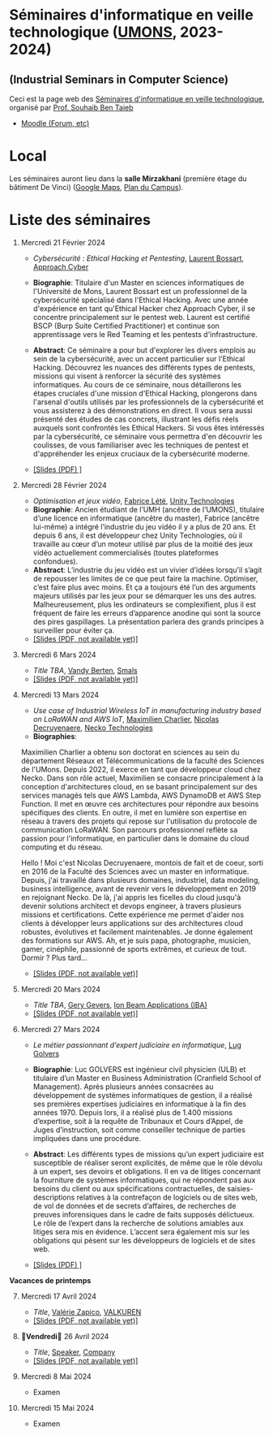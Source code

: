 # Séminaires d'informatique en veille technologique ([UMONS](http://www.umons.ac.be), 2023-2024)	
## (Industrial Seminars in Computer Science)

Ceci est la page web des [Séminaires d'informatique en veille technologique](https://webcontent.umons.ac.be/web/fr/pde/2023-2024/aa/S-INFO-017.htm), organisé par [Prof. Souhaib Ben Taieb](http://www.souhaib-bentaieb.com)

- [Moodle (Forum, etc)](https://moodle.umons.ac.be/mod/forum/view.php?id=271619)   


# Local

Les séminaires auront lieu dans la **salle Mirzakhani** (première étage du bâtiment De Vinci) ([Google Maps](https://goo.gl/maps/y83a97kLffiojN4o7), [Plan du Campus](https://web.umons.ac.be/fr/plan-des-campus/#mons)).

# Liste des séminaires


1. Mercredi 21 Février 2024

	* *Cybersécurité : Ethical Hacking et Pentesting*, [Laurent Bossart](https://www.linkedin.com/in/laurent-bossart-3a582317a/?originalSubdomain=be), [Approach Cyber](https://www.approach-cyber.com/en.html)
	* **Biographie**: Titulaire d'un Master en sciences informatiques de l'Université de Mons, Laurent Bossart est un professionnel de la cybersécurité spécialisé dans l'Ethical Hacking. Avec une année d'expérience en tant qu'Ethical Hacker chez Approach Cyber, il se concentre principalement sur le pentest web. Laurent est certifié BSCP (Burp Suite Certified Practitioner) et continue son apprentissage vers le Red Teaming et les pentests d'infrastructure.
	* **Abstract**: Ce séminaire a pour but d'explorer les divers emplois au sein de la cybersécurité, avec un accent particulier sur l'Ethical Hacking. Découvrez les nuances des différents types de pentests, missions qui visent à renforcer la sécurité des systèmes informatiques. Au cours de ce séminaire, nous détaillerons les étapes cruciales d'une mission d'Ethical Hacking, plongerons dans l'arsenal d'outils utilisés par les professionnels de la cybersécurité et vous assisterez à des démonstrations en direct. Il vous sera aussi présenté des études de cas concrets, illustrant les défis réels auxquels sont confrontés les Ethical Hackers. Si vous êtes intéressés par la cybersécurité, ce séminaire vous permettra d'en découvrir les coulisses, de vous familiariser avec les techniques de pentest et d'appréhender les enjeux cruciaux de la cybersécurité moderne.

	* [[Slides (PDF) ]](slides/1_slides_bossart.pdf)


2. Mercredi 28 Février 2024

	* *Optimisation et jeux vidéo*, [Fabrice Lété](https://www.linkedin.com/in/letef/?originalSubdomain=be), [Unity Technologies](https://unity.com/)
	* **Biographie**: Ancien étudiant de l’UMH (ancêtre de l’UMONS), titulaire d’une licence en informatique (ancêtre du master), Fabrice (ancêtre lui-même) a intégré l’industrie du jeu vidéo il y a plus de 20 ans. Et depuis 6 ans, il est développeur chez Unity Technologies, où il travaille au cœur d’un moteur utilisé par plus de la moitié des jeux vidéo actuellement commercialisés (toutes plateformes confondues).
	* **Abstract**: L’industrie du jeu vidéo est un vivier d’idées lorsqu’il s’agit de repousser les limites de ce que peut faire la machine. Optimiser, c’est faire plus avec moins. Et ça a toujours été l’un des arguments majeurs utilisés par les jeux pour se démarquer les uns des autres. Malheureusement, plus les ordinateurs se complexifient, plus il est fréquent de faire les erreurs d’apparence anodine qui sont la source des pires gaspillages. La présentation parlera des grands principes à surveiller pour éviter ça.
	* [[Slides (PDF, not available yet)]](.)
	

3. Mercredi 6 Mars 2024

	* *Title TBA*, [Vandy Berten](https://www.linkedin.com/in/vandy-berten-402a894b/?originalSubdomain=be), [Smals](https://www.smals.be/nl) 
	* [[Slides (PDF, not available yet)]](.)



4. Mercredi 13 Mars 2024

	* *Use case of Industrial Wireless IoT in manufacturing industry based on LoRaWAN and AWS IoT*, [Maximilien Charlier](https://www.linkedin.com/in/maximilien-charlier/?originalSubdomain=be), [Nicolas Decruyenaere](https://www.linkedin.com/in/nicolas-decruyenaere-2605909a/?originalSubdomain=be), [Necko Technologies](https://necko.tech/homepage)
	* **Biographies**:

	Maximilien Charlier a obtenu son doctorat en sciences au sein du département Réseaux et Télécommunications de la faculté des Sciences de l'UMons. Depuis 2022, il exerce en tant que développeur cloud chez Necko. Dans son rôle actuel, Maximilien se consacre principalement à la conception d'architectures cloud, en se basant principalement sur des services managés tels que AWS Lambda, AWS DynamoDB et AWS Step Function. Il met en œuvre ces architectures pour répondre aux besoins spécifiques des clients. En outre, il met en lumière son expertise en réseau à travers des projets qui repose sur l'utilisation du protocole de communication LoRaWAN. Son parcours professionnel reflète sa passion pour l'informatique, en particulier dans le domaine du cloud computing et du réseau.

	Hello ! Moi c'est Nicolas Decruyenaere, montois de fait et de coeur, sorti en 2016 de la Faculté des Sciences avec un master en informatique. Depuis, j'ai travaillé dans plusieurs domaines, industriel, data modeling, business intelligence, avant de revenir vers le développement en 2019 en rejoignant Necko. De là, j'ai appris les ficelles du cloud jusqu'à devenir solutions architect et devops engineer, à travers plusieurs missions et certifications. Cette expérience me permet d'aider nos clients à développer leurs applications sur des architectures cloud robustes, évolutives et facilement maintenables. Je donne également des formations sur AWS. Ah, et je suis papa, photographe, musicien, gamer, cinéphile, passionné de sports extrêmes, et curieux de tout. Dormir ? Plus tard...

 
	* [[Slides (PDF, not available yet)]](.)


6. Mercredi 20 Mars 2024
	
 	* *Title TBA*, [Gery Gevers](https://www.linkedin.com/in/gerygevers/?originalSubdomain=be), [Ion Beam Applications (IBA)](http://www.iba-worldwide.com/)
 	* [[Slides (PDF, not available yet)]](.)
  
7. Mercredi 27 Mars 2024
	
 	* *Le métier passionnant d’expert judiciaire en informatique*, [Lug Golvers](https://www.cepani.be/golvers-luc/luc-golvers/?lang=nl)
 	* **Biographie**: Luc GOLVERS est ingénieur civil physicien (ULB) et titulaire d’un Master en Business Administration (Cranfield School of Management). Après plusieurs années consacrées au développement de systèmes informatiques de gestion, il a réalisé ses premières expertises judiciaires en informatique à la fin des années 1970. Depuis lors, il a réalisé plus de 1.400 missions d’expertise, soit à la requête de Tribunaux et Cours d’Appel, de Juges d’instruction, soit comme conseiller technique de parties impliquées dans une procédure.

	
	* **Abstract**: Les différents types de missions qu’un expert judiciaire est susceptible de réaliser seront explicités, de même que le rôle dévolu à un expert, ses devoirs et obligations. Il en va de litiges concernant la fourniture de systèmes informatiques, qui ne répondent pas aux besoins du client ou aux spécifications contractuelles, de saisies-descriptions relatives à la contrefaçon de logiciels ou de sites web, de vol de données et de secrets d’affaires, de recherches de preuves inforensiques dans le cadre de faits supposés délictueux. Le rôle de l’expert dans la recherche de solutions amiables aux litiges sera mis en évidence. L’accent sera également mis sur les obligations qui pèsent sur les développeurs de logiciels et de sites web.

	* [[Slides (PDF) ]](slides/1_slides_bossart.pdf)


**Vacances de printemps**

7. Mercredi 17 Avril 2024
	
 	* *Title*, [Valérie Zapico](https://be.linkedin.com/in/valerie-zapico), [VALKUREN](https://www.valkuren.com/)
 	* [[Slides (PDF, not available yet)]](.)

8. 🔴**Vendredi**🔴 26 Avril 2024

	 * *Title*, [Speaker](.), [Company](.)
 	* [[Slides (PDF, not available yet)]](.)
   
9. Mercredi 8 Mai 2024

  	* Examen

10. Mercredi 15 Mai 2024

  	* Examen

